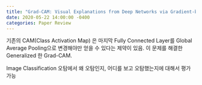 ```yaml
---
title: "Grad-CAM: Visual Explanations from Deep Networks via Gradient-based Localization"
date: 2020-05-22 14:00:00 -0400
categories: Paper Review
---
```


기존의 CAM(Class Activation Map) 은 마지막 Fully Connected Layer를 Global Average Pooling으로 변경해야만 얻을 수 있다는 제약이 있음.
이 문제를 해결한 Generalized 한 Grad-CAM.

Image Classification 오탐에서 왜 오탐인지, 어디를 보고 오탐했는지에 대해서 평가 가능

